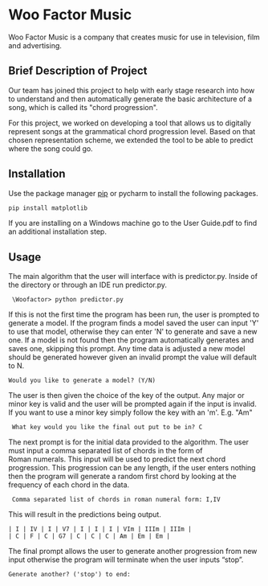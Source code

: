 # Woo Factor Music 

Woo Factor Music is a company that creates music for use in television, film and advertising.

## Brief Description of Project 
 Our team has joined this project to help with early stage research into how to understand and then automatically generate the basic architecture of a song, which is called its "chord progression".

For this project, we worked on developing a tool that allows us to digitally represent songs at the grammatical chord progression level. Based on that chosen representation scheme, we extended the tool to be able to predict where the song could go.
## Installation
Use the package manager [pip](https://pip.pypa.io/en/stable/) or pycharm to install the following packages.

```bash
pip install matplotlib
```

If you are installing on a Windows machine go to the User Guide.pdf to find an additional installation step.

## Usage

The main algorithm that the user will interface with is predictor.py. Inside of the directory or through an IDE run predictor.py. 
```
 \Woofactor> python predictor.py
 ```
If this is not the first time the program has been run, the user is prompted to generate a model. If the program finds a model saved the user can input 'Y' to use that model, otherwise they can enter 'N' to generate and save a new one. If a model is not found then the program automatically generates and saves one, skipping this prompt. Any time data is adjusted a new model should be generated however given an invalid prompt the value will default to N.
```
Would you like to generate a model? (Y/N)
```
The user is then given the choice of the key of the output. Any major or minor key is valid and the user will be prompted again if the input is invalid. If you want to use a minor key simply follow the key with an 'm'. E.g. "Am"
```
 What key would you like the final out put to be in? C
```
The next prompt is for the initial data provided to the algorithm. The user must input a comma separated list of chords in the form of Roman numerals. This input will be used to predict the next chord progression. This progression can be any length, if the user enters nothing then the program will generate a random first chord by looking at the frequency of each chord in the data.
```
 Comma separated list of chords in roman numeral form: I,IV
 ```
 This will result in the predictions being output.
 ```
| I | IV | I | V7 | I | I | I | VIm | IIIm | IIIm | 
| C | F | C | G7 | C | C | C | Am | Em | Em | 
 ```
 The final prompt allows the user to generate another progression from new input otherwise the program will terminate when the user inputs “stop”.
 ```
 Generate another? ('stop') to end:
 ```
